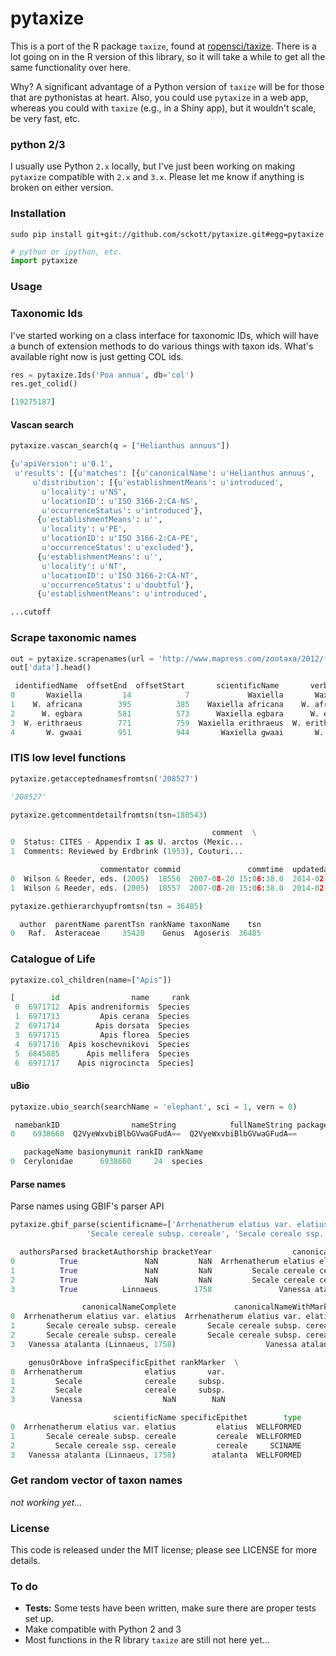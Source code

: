 pytaxize
=======

This is a port of the R package `taxize`, found at [ropensci/taxize](https://github.com/ropensci/taxize).  There is a lot going on in the R version of this library, so it will take a while to get all the same functionality over here. 

Why?  A significant advantage of a Python version of `taxize` will be for those that are pythonistas at heart. Also, you could use `pytaxize` in a web app, whereas you could with `taxize` (e.g., in a Shiny app), but it wouldn't scale, be very fast, etc.

### python 2/3

I usually use Python `2.x` locally, but I've just been working on making `pytaxize` compatible with `2.x` and `3.x`. Please let me know if anything is broken on either version. 

### Installation

```
sudo pip install git+git://github.com/sckott/pytaxize.git#egg=pytaxize
```

```python
# python or ipython, etc.
import pytaxize
```

### Usage

### Taxonomic Ids

I've started working on a class interface for taxonomic IDs, which will have a bunch of extension methods to do various things with taxon ids. What's available right now is just getting COL ids. 

```python
res = pytaxize.Ids('Poa annua', db='col')
res.get_colid()
```

```python
[19275187]
```

#### Vascan search

```python
pytaxize.vascan_search(q = ["Helianthus annuus"])
```

```python
{u'apiVersion': u'0.1',
 u'results': [{u'matches': [{u'canonicalName': u'Helianthus annuus',
     u'distribution': [{u'establishmentMeans': u'introduced',
       u'locality': u'NS',
       u'locationID': u'ISO 3166-2:CA-NS',
       u'occurrenceStatus': u'introduced'},
      {u'establishmentMeans': u'',
       u'locality': u'PE',
       u'locationID': u'ISO 3166-2:CA-PE',
       u'occurrenceStatus': u'excluded'},
      {u'establishmentMeans': u'',
       u'locality': u'NT',
       u'locationID': u'ISO 3166-2:CA-NT',
       u'occurrenceStatus': u'doubtful'},
      {u'establishmentMeans': u'introduced',

...cutoff
```

### Scrape taxonomic names

```python
out = pytaxize.scrapenames(url = 'http://www.mapress.com/zootaxa/2012/f/z03372p265f.pdf')
out['data'].head()
```

```python
 identifiedName  offsetEnd  offsetStart       scientificName       verbatim
0       Waxiella         14            7             Waxiella       Waxiella
1    W. africana        395          385    Waxiella africana    W. africana
2      W. egbara        581          573      Waxiella egbara      W. egbara
3  W. erithraeus        771          759  Waxiella erithraeus  W. erithraeus
4       W. gwaai        951          944       Waxiella gwaai       W. gwaai
```

### ITIS low level functions

```python
pytaxize.getacceptednamesfromtsn('208527')

'208527'
```

```python
pytaxize.getcommentdetailfromtsn(tsn=180543)

                                             comment  \
0  Status: CITES - Appendix I as U. arctos (Mexic...
1  Comments: Reviewed by Erdbrink (1953), Couturi...

                    commentator commid               commtime  updatedate
0  Wilson & Reeder, eds. (2005)  18556  2007-08-20 15:06:38.0  2014-02-03
1  Wilson & Reeder, eds. (2005)  18557  2007-08-20 15:06:38.0  2014-02-03
```

```python
pytaxize.gethierarchyupfromtsn(tsn = 36485)

  author  parentName parentTsn rankName taxonName    tsn
0   Raf.  Asteraceae     35420    Genus  Agoseris  36485
```

### Catalogue of Life

```python
pytaxize.col_children(name=["Apis"])
```

```python
[        id                name     rank
 0  6971712  Apis andreniformis  Species
 1  6971713         Apis cerana  Species
 2  6971714        Apis dorsata  Species
 3  6971715         Apis florea  Species
 4  6971716  Apis koschevnikovi  Species
 5  6845885      Apis mellifera  Species
 6  6971717    Apis nigrocincta  Species]
```

#### uBio

```python
pytaxize.ubio_search(searchName = 'elephant', sci = 1, vern = 0)
```

```python
 namebankID                nameString            fullNameString packageID  \
0    6938660  Q2VyeWxvbiBlbGVwaGFudA==  Q2VyeWxvbiBlbGVwaGFudA==        80

   packageName basionymunit rankID rankName
0  Cerylonidae      6938660     24  species
```

#### Parse names

Parse names using GBIF's parser API

```python
pytaxize.gbif_parse(scientificname=['Arrhenatherum elatius var. elatius', 
	             'Secale cereale subsp. cereale', 'Secale cereale ssp. cereale','Vanessa atalanta (Linnaeus, 1758)'])
```

```python
  authorsParsed bracketAuthorship bracketYear                  canonicalName  \
0          True               NaN         NaN  Arrhenatherum elatius elatius
1          True               NaN         NaN         Secale cereale cereale
2          True               NaN         NaN         Secale cereale cereale
3          True          Linnaeus        1758               Vanessa atalanta

                canonicalNameComplete             canonicalNameWithMarker  \
0  Arrhenatherum elatius var. elatius  Arrhenatherum elatius var. elatius
1       Secale cereale subsp. cereale       Secale cereale subsp. cereale
2       Secale cereale subsp. cereale       Secale cereale subsp. cereale
3   Vanessa atalanta (Linnaeus, 1758)                    Vanessa atalanta

    genusOrAbove infraSpecificEpithet rankMarker  \
0  Arrhenatherum              elatius       var.
1         Secale              cereale     subsp.
2         Secale              cereale     subsp.
3        Vanessa                  NaN        NaN

                       scientificName specificEpithet        type
0  Arrhenatherum elatius var. elatius         elatius  WELLFORMED
1       Secale cereale subsp. cereale         cereale  WELLFORMED
2         Secale cereale ssp. cereale         cereale     SCINAME
3   Vanessa atalanta (Linnaeus, 1758)        atalanta  WELLFORMED
```

### Get random vector of taxon names

_not working yet..._

### License

This code is released under the MIT license; please see LICENSE for more details.

### To do

* __Tests:__ Some tests have been written, make sure there are proper tests set up.
* Make compatible with Python 2 and 3
* Most functions in the R library `taxize` are still not here yet...
